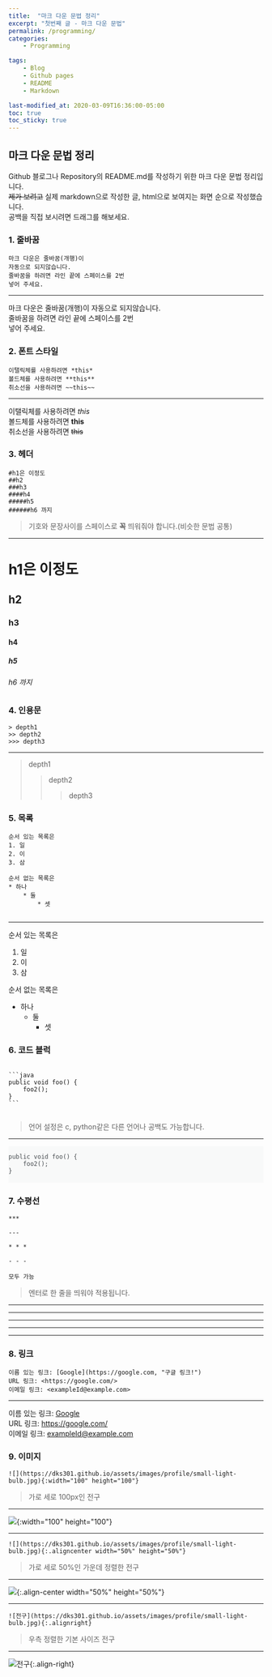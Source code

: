 ```yaml
---
title:  "마크 다운 문법 정리"
excerpt: "첫번째 글 - 마크 다운 문법"
permalink: /programming/
categories:
    - Programming

tags:
    - Blog
    - Github pages
    - README
    - Markdown

last-modified_at: 2020-03-09T16:36:00-05:00
toc: true
toc_sticky: true
---
```


## 마크 다운 문법 정리
Github 블로그나 Repository의 README.md를 작성하기 위한 마크 다운 문법 정리입니다.  
~~제가 보려고~~
실제 markdown으로 작성한 글, html으로 보여지는 화면 순으로 작성했습니다.  
공백을 직접 보시려면 드래그를 해보세요.  

### 1. 줄바꿈
```
마크 다운은 줄바꿈(개행)이
자동으로 되지않습니다.  
줄바꿈을 하려면 라인 끝에 스페이스를 2번  
넣어 주세요.
```
---

마크 다운은 줄바꿈(개행)이
자동으로 되지않습니다.  
줄바꿈을 하려면 라인 끝에 스페이스를 2번  
넣어 주세요.

### 2. 폰트 스타일
```
이탤릭체를 사용하려면 *this*  
볼드체를 사용하려면 **this**  
취소선을 사용하려면 ~~this~~  
```
---

이탤릭체를 사용하려면 *this*  
볼드체를 사용하려면 **this**  
취소선을 사용하려면 ~~this~~  

### 3. 헤더
```
#h1은 이정도  
##h2  
###h3  
####h4  
#####h5  
######h6 까지  
```  
> 기호와 문장사이를 스페이스로 **꼭** 띄워줘야 합니다.(비슷한 문법 공통)

---

# h1은 이정도  
## h2  
### h3  
#### h4  
##### h5  
###### h6 까지

### 4. 인용문
```
> depth1  
>> depth2  
>>> depth3  
```
---

> depth1  
>> depth2  
>>> depth3


### 5. 목록
```
순서 있는 목록은  
1. 일
2. 이
3. 삼  
  
순서 없는 목록은  
* 하나
    * 둘
        * 셋  
  
```
---

순서 있는 목록은  
1. 일
2. 이
3. 삼  
  
순서 없는 목록은  
* 하나
    * 둘
        * 셋  


### 6. 코드 블럭
<div class="highlighter-rouge">
<pre class="highlight">
    <code>
```java
public void foo() {
    foo2();
}
```
    </code>
</pre>
</div>

> 언어 설정은 c, python같은 다른 언어나 공백도 가능합니다.

---

<div class="highlighter-rouge">
<pre class="highlight" style="background-color:#f8f9f9;color:#494e52;">
<code>
public void foo() {
    foo2();
}
</code>
</pre>
</div>

### 7. 수평선
```
***

---

* * *

- - -

모두 가능  
```

> 엔터로 한 줄을 띄워야 적용됩니다.

---

***

---

* * *  

- - -


### 8. 링크
```
이름 있는 링크: [Google](https://google.com, "구글 링크!")  
URL 링크: <https://google.com/>  
이메일 링크: <exampleId@example.com>
```
---

이름 있는 링크: [Google](https://google.com, "구글 링크!")  
URL 링크: <https://google.com/>  
이메일 링크: <exampleId@example.com>

### 9. 이미지

```
![](https://dks301.github.io/assets/images/profile/small-light-bulb.jpg){:width="100" height="100"}  
```

> 가로 세로 100px인 전구

---

![](https://dks301.github.io/assets/images/profile/small-light-bulb.jpg){:width="100" height="100"}  

---

```
![](https://dks301.github.io/assets/images/profile/small-light-bulb.jpg){:.aligncenter width="50%" height="50%"}  
```

> 가로 세로 50%인 가운데 정렬한 전구

---

![](https://dks301.github.io/assets/images/profile/small-light-bulb.jpg){:.align-center width="50%" height="50%"}  

---

```
![전구](https://dks301.github.io/assets/images/profile/small-light-bulb.jpg){:.alignright}  
```

> 우측 정렬한 기본 사이즈 전구

---

![전구](https://dks301.github.io/assets/images/profile/small-light-bulb.jpg){:.align-right}  
